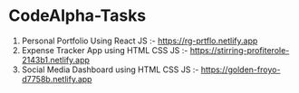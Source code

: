 # CodeAlpha-Tasks
1) Personal Portfolio Using React JS :-
   https://rg-prtflo.netlify.app
2) Expense Tracker App using HTML CSS JS :-
   https://stirring-profiterole-2143b1.netlify.app
3) Social Media Dashboard using HTML CSS JS :-
   https://golden-froyo-d7758b.netlify.app
